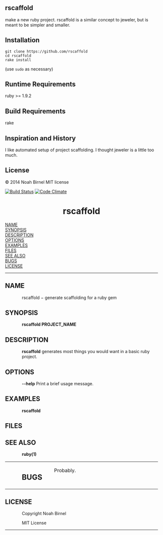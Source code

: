 rscaffold
---------
make a new ruby project.
rscaffold is a similar concept to jeweler, 
but is meant to be simpler and smaller.

Installation
---------

    git clone https://github.com/rscaffold
    cd rscaffold
    rake install

(use `sudo` as necessary)

Runtime Requirements
---------
ruby >= 1.9.2

Build Requirements
---------
rake

Inspiration and History
---------
I like automated setup of project scaffolding. 
I thought jeweler is a little too much.

License
---------
© 2014 Noah Birnel
MIT license

[![Build Status](https://travis-ci.org/nbirnel/rscaffold.png?branch=master)](https://travis-ci.org/nbirnel/rscaffold)
[![Code Climate](https://codeclimate.com/github/nbirnel/rscaffold.png)](https://codeclimate.com/github/nbirnel/rscaffold)
<html>
<head>
<meta name="generator" content="groff -Thtml, see www.gnu.org">
<meta http-equiv="Content-Type" content="text/html; charset=US-ASCII">
<meta name="Content-Style" content="text/css">
<title>rscaffold</title>

</head>
<body>

<h1 align="center">rscaffold</h1>

<a href="#NAME">NAME</a><br>
<a href="#SYNOPSIS">SYNOPSIS</a><br>
<a href="#DESCRIPTION">DESCRIPTION</a><br>
<a href="#OPTIONS">OPTIONS</a><br>
<a href="#EXAMPLES">EXAMPLES</a><br>
<a href="#FILES">FILES</a><br>
<a href="#SEE ALSO">SEE ALSO</a><br>
<a href="#BUGS">BUGS</a><br>
<a href="#LICENSE">LICENSE</a><br>

<hr>


<h2>NAME
<a name="NAME"></a>
</h2>


<p style="margin-left:11%; margin-top: 1em">rscaffold
&minus; generate scaffolding for a ruby gem</p>

<h2>SYNOPSIS
<a name="SYNOPSIS"></a>
</h2>


<p style="margin-left:11%; margin-top: 1em"><b>rscaffold
PROJECT_NAME</b></p>

<h2>DESCRIPTION
<a name="DESCRIPTION"></a>
</h2>



<p style="margin-left:11%; margin-top: 1em"><b>rscaffold</b>
generates most things you would want in a basic ruby
project.</p>

<h2>OPTIONS
<a name="OPTIONS"></a>
</h2>


<p style="margin-left:11%; margin-top: 1em"><b>--help</b>
Print a brief usage message.</p>

<h2>EXAMPLES
<a name="EXAMPLES"></a>
</h2>



<p style="margin-left:11%; margin-top: 1em"><b>rscaffold</b></p>

<h2>FILES
<a name="FILES"></a>
</h2>


<h2>SEE ALSO
<a name="SEE ALSO"></a>
</h2>



<p style="margin-left:11%; margin-top: 1em"><b>ruby(1)</b></p>

<table width="100%" border="0" rules="none" frame="void"
       cellspacing="0" cellpadding="0">
<tr valign="top" align="left">
<td width="11%"></td>
<td width="6%">


<h2>BUGS
<a name="BUGS"></a>
</h2>
</td>
<td width="5%"></td>
<td width="13%">


<p style="margin-top: 1em">Probably.</p></td>
<td width="65%">
</td></tr>
</table>

<h2>LICENSE
<a name="LICENSE"></a>
</h2>


<p style="margin-left:11%; margin-top: 1em">Copyright Noah
Birnel</p>

<p style="margin-left:11%; margin-top: 1em">MIT License</p>
<hr>
</body>
</html>
